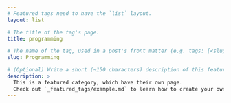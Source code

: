 ```yaml
---
# Featured tags need to have the `list` layout.
layout: list

# The title of the tag's page.
title: programming

# The name of the tag, used in a post's front matter (e.g. tags: [<slug>]).
slug: Programming

# (Optional) Write a short (~150 characters) description of this featured tag.
description: >
  This is a featured category, which have their own page.
  Check out `_featured_tags/example.md` to learn how to create your own.
---
```

